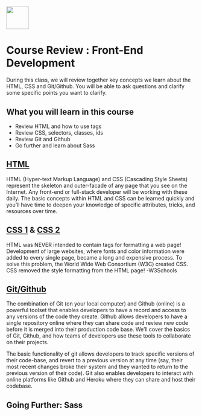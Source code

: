 # <img src="https://cloud.githubusercontent.com/assets/8397980/19818474/bd21af4c-9d04-11e6-8df6-1ed154718dce.png" height="60">

# Course Review : Front-End Development

During this class, we will review together key concepts we learn about the HTML, CSS and Git/Github. You will be able to ask questions and clarify some specific points you want to clarify.

## What you will learn in this course
* Review HTML and how to use tags
* Review CSS, selectors, classes, ids
* Review Git and Github
* Go further and learn about Sass


## [HTML](/intro/lecture-notes.md)
HTML (Hyper-text Markup Language) and CSS (Cascading Style Sheets) represent the skeleton and outer-facade of any page that you see on the Internet. Any front-end or full-stack developer will be working with these daily. The basic concepts within HTML and CSS can be learned quickly and you’ll have time to deepen your knowledge of specific attributes, tricks, and resources over time.


## [CSS 1](/css-1/lecture-notes.md) & [CSS 2](/css-2/lecture-notes.md)
HTML was NEVER intended to contain tags for formatting a web page! Development of large websites, where fonts and color information were added to every single page, became a long and expensive process. To solve this problem, the World Wide Web Consortium (W3C) created CSS. CSS removed the style formatting from the HTML page! -W3Schools


## [Git/Github](/git/lecture-notes.md)
The combination of Git (on your local computer) and Github (online) is a powerful toolset that enables developers to have a record and access to any versions of the code they create. Github allows developers to have a single repository online where they can share code and review new code before it is merged into their production code base. We’ll cover the basics of Git, Github, and how teams of developers use these tools to collaborate on their projects.

The basic functionality of git allows developers to track specific versions of their code-base, and revert to a previous version at any time (say, their most recent changes broke their system and they wanted to return to the previous version of their code). Git also enables developers to interact with online platforms like Github and Heroku where they can share and host their codebase.


## Going Further: Sass
